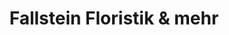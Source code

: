 ---
title: "Fallstein Floristik & mehr"
url: /osterwieck/fallstein-floristik-und-mehr/
shop: Blumen
---